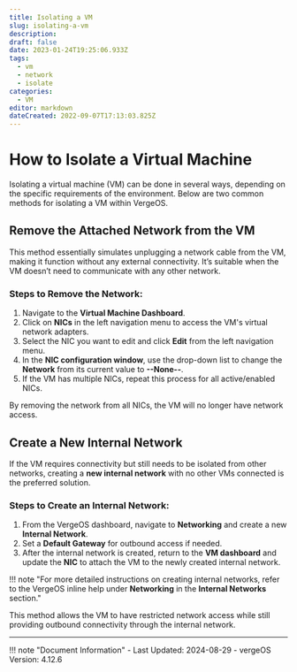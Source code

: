```yaml
---
title: Isolating a VM  
slug: isolating-a-vm  
description:  
draft: false  
date: 2023-01-24T19:25:06.933Z  
tags:
  - vm
  - network
  - isolate
categories:  
  - VM  
editor: markdown  
dateCreated: 2022-09-07T17:13:03.825Z  
---
```


# How to Isolate a Virtual Machine

Isolating a virtual machine (VM) can be done in several ways, depending on the specific requirements of the environment. Below are two common methods for isolating a VM within VergeOS.

## Remove the Attached Network from the VM

This method essentially simulates unplugging a network cable from the VM, making it function without any external connectivity. It’s suitable when the VM doesn’t need to communicate with any other network.

### Steps to Remove the Network:

1. Navigate to the **Virtual Machine Dashboard**.
2. Click on **NICs** in the left navigation menu to access the VM's virtual network adapters.
3. Select the NIC you want to edit and click **Edit** from the left navigation menu.
4. In the **NIC configuration window**, use the drop-down list to change the **Network** from its current value to **--None--**.
5. If the VM has multiple NICs, repeat this process for all active/enabled NICs.

By removing the network from all NICs, the VM will no longer have network access.

## Create a New Internal Network

If the VM requires connectivity but still needs to be isolated from other networks, creating a **new internal network** with no other VMs connected is the preferred solution.

### Steps to Create an Internal Network:

1. From the VergeOS dashboard, navigate to **Networking** and create a new **Internal Network**.
2. Set a **Default Gateway** for outbound access if needed.
3. After the internal network is created, return to the **VM dashboard** and update the **NIC** to attach the VM to the newly created internal network.

!!! note "For more detailed instructions on creating internal networks, refer to the VergeOS inline help under **Networking** in the **Internal Networks** section."

This method allows the VM to have restricted network access while still providing outbound connectivity through the internal network.

---

!!! note "Document Information"
    - Last Updated: 2024-08-29
    - vergeOS Version: 4.12.6
